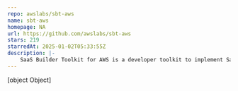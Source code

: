 ```yaml
---
repo: awslabs/sbt-aws
name: sbt-aws
homepage: NA
url: https://github.com/awslabs/sbt-aws
stars: 219
starredAt: 2025-01-02T05:33:55Z
description: |-
    SaaS Builder Toolkit for AWS is a developer toolkit to implement SaaS best practices and increase developer velocity.
---
```


[object Object]
